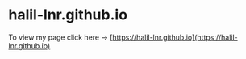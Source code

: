 # halil-lnr.github.io

To view my page click here -> [https://halil-lnr.github.io](https://halil-lnr.github.io)
